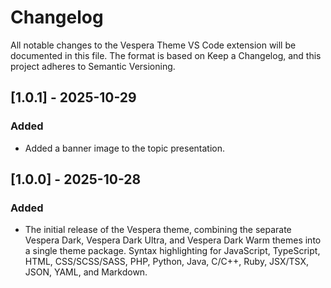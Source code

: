# Changelog

All notable changes to the Vespera Theme VS Code extension will be documented in this file.
The format is based on Keep a Changelog, and this project adheres to Semantic Versioning.
<br>

## [1.0.1] - 2025-10-29

### Added

- Added a banner image to the topic presentation.


## [1.0.0] - 2025-10-28

### Added
- The initial release of the Vespera theme, combining the separate Vespera Dark, Vespera Dark Ultra, and Vespera Dark Warm themes into a single theme package. Syntax highlighting for JavaScript, TypeScript, HTML, CSS/SCSS/SASS, PHP, Python, Java, C/C++, Ruby, JSX/TSX, JSON, YAML, and Markdown.



